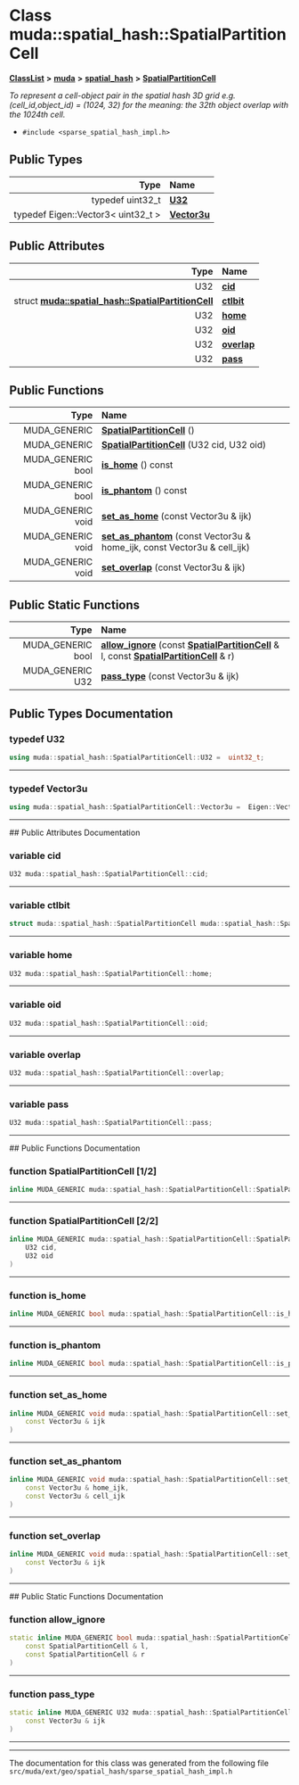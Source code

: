 

# Class muda::spatial\_hash::SpatialPartitionCell



[**ClassList**](annotated.md) **>** [**muda**](namespacemuda.md) **>** [**spatial\_hash**](namespacemuda_1_1spatial__hash.md) **>** [**SpatialPartitionCell**](classmuda_1_1spatial__hash_1_1_spatial_partition_cell.md)



_To represent a cell-object pair in the spatial hash 3D grid e.g. (cell\_id,object\_id) = (1024, 32) for the meaning: the 32th object overlap with the 1024th cell._ 

* `#include <sparse_spatial_hash_impl.h>`

















## Public Types

| Type | Name |
| ---: | :--- |
| typedef uint32\_t | [**U32**](#typedef-u32)  <br> |
| typedef Eigen::Vector3&lt; uint32\_t &gt; | [**Vector3u**](#typedef-vector3u)  <br> |




## Public Attributes

| Type | Name |
| ---: | :--- |
|  U32 | [**cid**](#variable-cid)  <br> |
|  struct [**muda::spatial\_hash::SpatialPartitionCell**](classmuda_1_1spatial__hash_1_1_spatial_partition_cell.md) | [**ctlbit**](#variable-ctlbit)  <br> |
|  U32 | [**home**](#variable-home)  <br> |
|  U32 | [**oid**](#variable-oid)  <br> |
|  U32 | [**overlap**](#variable-overlap)  <br> |
|  U32 | [**pass**](#variable-pass)  <br> |
















## Public Functions

| Type | Name |
| ---: | :--- |
|  MUDA\_GENERIC | [**SpatialPartitionCell**](#function-spatialpartitioncell-12) () <br> |
|  MUDA\_GENERIC | [**SpatialPartitionCell**](#function-spatialpartitioncell-22) (U32 cid, U32 oid) <br> |
|  MUDA\_GENERIC bool | [**is\_home**](#function-is_home) () const<br> |
|  MUDA\_GENERIC bool | [**is\_phantom**](#function-is_phantom) () const<br> |
|  MUDA\_GENERIC void | [**set\_as\_home**](#function-set_as_home) (const Vector3u & ijk) <br> |
|  MUDA\_GENERIC void | [**set\_as\_phantom**](#function-set_as_phantom) (const Vector3u & home\_ijk, const Vector3u & cell\_ijk) <br> |
|  MUDA\_GENERIC void | [**set\_overlap**](#function-set_overlap) (const Vector3u & ijk) <br> |


## Public Static Functions

| Type | Name |
| ---: | :--- |
|  MUDA\_GENERIC bool | [**allow\_ignore**](#function-allow_ignore) (const [**SpatialPartitionCell**](classmuda_1_1spatial__hash_1_1_spatial_partition_cell.md) & l, const [**SpatialPartitionCell**](classmuda_1_1spatial__hash_1_1_spatial_partition_cell.md) & r) <br> |
|  MUDA\_GENERIC U32 | [**pass\_type**](#function-pass_type) (const Vector3u & ijk) <br> |


























## Public Types Documentation




### typedef U32 

```C++
using muda::spatial_hash::SpatialPartitionCell::U32 =  uint32_t;
```




<hr>



### typedef Vector3u 

```C++
using muda::spatial_hash::SpatialPartitionCell::Vector3u =  Eigen::Vector3<uint32_t>;
```




<hr>
## Public Attributes Documentation




### variable cid 

```C++
U32 muda::spatial_hash::SpatialPartitionCell::cid;
```




<hr>



### variable ctlbit 

```C++
struct muda::spatial_hash::SpatialPartitionCell muda::spatial_hash::SpatialPartitionCell::ctlbit;
```




<hr>



### variable home 

```C++
U32 muda::spatial_hash::SpatialPartitionCell::home;
```




<hr>



### variable oid 

```C++
U32 muda::spatial_hash::SpatialPartitionCell::oid;
```




<hr>



### variable overlap 

```C++
U32 muda::spatial_hash::SpatialPartitionCell::overlap;
```




<hr>



### variable pass 

```C++
U32 muda::spatial_hash::SpatialPartitionCell::pass;
```




<hr>
## Public Functions Documentation




### function SpatialPartitionCell [1/2]

```C++
inline MUDA_GENERIC muda::spatial_hash::SpatialPartitionCell::SpatialPartitionCell () 
```




<hr>



### function SpatialPartitionCell [2/2]

```C++
inline MUDA_GENERIC muda::spatial_hash::SpatialPartitionCell::SpatialPartitionCell (
    U32 cid,
    U32 oid
) 
```




<hr>



### function is\_home 

```C++
inline MUDA_GENERIC bool muda::spatial_hash::SpatialPartitionCell::is_home () const
```




<hr>



### function is\_phantom 

```C++
inline MUDA_GENERIC bool muda::spatial_hash::SpatialPartitionCell::is_phantom () const
```




<hr>



### function set\_as\_home 

```C++
inline MUDA_GENERIC void muda::spatial_hash::SpatialPartitionCell::set_as_home (
    const Vector3u & ijk
) 
```




<hr>



### function set\_as\_phantom 

```C++
inline MUDA_GENERIC void muda::spatial_hash::SpatialPartitionCell::set_as_phantom (
    const Vector3u & home_ijk,
    const Vector3u & cell_ijk
) 
```




<hr>



### function set\_overlap 

```C++
inline MUDA_GENERIC void muda::spatial_hash::SpatialPartitionCell::set_overlap (
    const Vector3u & ijk
) 
```




<hr>
## Public Static Functions Documentation




### function allow\_ignore 

```C++
static inline MUDA_GENERIC bool muda::spatial_hash::SpatialPartitionCell::allow_ignore (
    const SpatialPartitionCell & l,
    const SpatialPartitionCell & r
) 
```




<hr>



### function pass\_type 

```C++
static inline MUDA_GENERIC U32 muda::spatial_hash::SpatialPartitionCell::pass_type (
    const Vector3u & ijk
) 
```




<hr>

------------------------------
The documentation for this class was generated from the following file `src/muda/ext/geo/spatial_hash/sparse_spatial_hash_impl.h`


